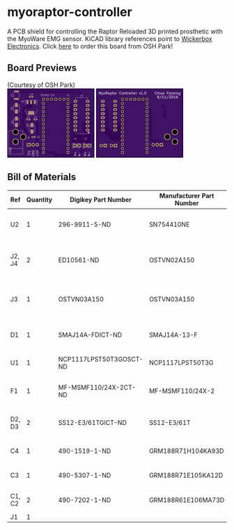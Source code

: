 # myoraptor-controller
A PCB shield for controlling the Raptor Reloaded 3D printed prosthetic with the MyoWare EMG sensor. KiCAD library references point to <a href="https://github.com/wickerbox/">Wickerbox Electronics</a>. 
Click <a href="https://oshpark.com/shared_projects/Pn4XONTR">here</a> to order this board from OSH Park!

## Board Previews
(Courtesy of OSH Park) </br>
<img src="myoraptor-top.png">
<img src="myoraptor-bottom.png">

## Bill of Materials
|Ref|Quantity|Digikey Part Number|Manufacturer Part Number|Description|
|---|--------|-------------------|------------------------|-----------|
|U2|1|296-9911-5-ND|SN754410NE|IC HALF-H DRVR QUAD 16-DIP|
|J2, J4|2|ED10561-ND|OSTVN02A150|CONN TERM BLOCK 2.54MM 2POS PCB|
|J3|1|OSTVN03A150|OSTVN03A150|CONN TERM BLOCK 2.54MM 3POS PCB|
|D1|1|SMAJ14A-FDICT-ND|SMAJ14A-13-F|TVS DIODE 14VWM 23.2VC SMA|
|U1|1|NCP1117LPST50T3GOSCT-ND|NCP1117LPST50T3G|IC REG LDO 5V 1A SOT223|
|F1|1|MF-MSMF110/24X-2CT-ND|MF-MSMF110/24X-2|FUSE PTC RESET 1.10A SMD 1812|
|D2, D3|2|SS12-E3/61TGICT-ND|SS12-E3/61T|DIODE SCHOTTKY 20V 1A DO214AC|
|C4|1|490-1519-1-ND|GRM188R71H104KA93D|CAP CER 0.1UF 50V X7R 0603|
|C3|1|490-5307-1-ND|GRM188R71E105KA12D|CAP CER 1UF 25V X7R 0603|
|C1, C2|2|490-7202-1-ND|GRM188R61E106MA73D|CAP CER 10UF 25V X5R 0603|
|J1|1|||Teensy 3.2|
